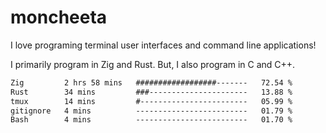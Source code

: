 # moncheeta

I love programing terminal user interfaces and command line applications!

I primarily program in Zig and Rust. But, I also program in C and C++.

<!--START_SECTION:waka-->

```txt
Zig         2 hrs 58 mins   ##################-------   72.54 %
Rust        34 mins         ###----------------------   13.88 %
tmux        14 mins         #------------------------   05.99 %
gitignore   4 mins          -------------------------   01.79 %
Bash        4 mins          -------------------------   01.70 %
```

<!--END_SECTION:waka-->
